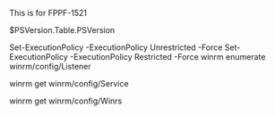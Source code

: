 This is for FPPF-1521

$PSVersion.Table.PSVersion

Set-ExecutionPolicy -ExecutionPolicy Unrestricted -Force
Set-ExecutionPolicy -ExecutionPolicy Restricted -Force
winrm enumerate winrm/config/Listener

winrm get winrm/config/Service

winrm get winrm/config/Winrs
